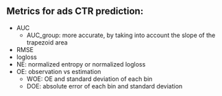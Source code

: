 
## Metrics for ads CTR prediction: 

* AUC 
    *  AUC\_group: more accurate, by taking into account the slope of the trapezoid area 
* RMSE 
* logloss
* NE: normalized entropy or normalized logloss 
* OE: observation vs estimation
    * WOE: OE and standard deviation of each bin
    * DOE: absolute error of each bin and standard deviation 
